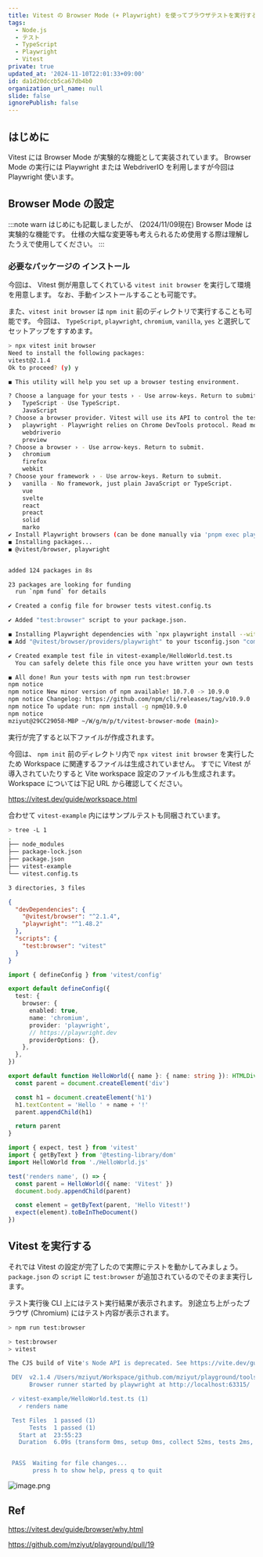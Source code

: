 ```yaml
---
title: Vitest の Browser Mode (+ Playwright) を使ってブラウザテストを実行する
tags:
  - Node.js
  - テスト
  - TypeScript
  - Playwright
  - Vitest
private: true
updated_at: '2024-11-10T22:01:33+09:00'
id: da1d20dccb5ca67db4b0
organization_url_name: null
slide: false
ignorePublish: false
---
```


## はじめに

Vitest には Browser Mode が実験的な機能として実装されています。
Browser Mode の実行には Playwright または WebdriverIO を利用しますが今回は Playwright 使います。

## Browser Mode の設定

:::note warn
はじめにも記載しましたが、 (2024/11/09現在) Browser Mode は実験的な機能です。
仕様の大幅な変更等も考えられるため使用する際は理解したうえで使用してください。
:::

### 必要なパッケージの インストール

今回は、 Vitest 側が用意してくれている `vitest init browser` を実行して環境を用意します。
なお、手動インストールすることも可能です。

また、`vitest init browser` は `npm init` 前のディレクトリで実行することも可能です。
今回は、 `TypeScript`, `playwright`, `chromium`, `vanilla`, `yes` と選択してセットアップをすすめます。

```sh
> npx vitest init browser
Need to install the following packages:
vitest@2.1.4
Ok to proceed? (y) y

◼ This utility will help you set up a browser testing environment.

? Choose a language for your tests › - Use arrow-keys. Return to submit.
❯   TypeScript - Use TypeScript.
    JavaScript
? Choose a browser provider. Vitest will use its API to control the testing environment › - Use arrow-keys. Return to submit.
❯   playwright - Playwright relies on Chrome DevTools protocol. Read more: https://playwright.dev
    webdriverio
    preview
? Choose a browser › - Use arrow-keys. Return to submit.
❯   chromium
    firefox
    webkit
? Choose your framework › - Use arrow-keys. Return to submit.
❯   vanilla - No framework, just plain JavaScript or TypeScript.
    vue
    svelte
    react
    preact
    solid
    marko
✔ Install Playwright browsers (can be done manually via 'pnpm exec playwright install')? … yes
◼ Installing packages...
◼ @vitest/browser, playwright


added 124 packages in 8s

23 packages are looking for funding
  run `npm fund` for details

✔ Created a config file for browser tests vitest.config.ts

✔ Added "test:browser" script to your package.json.

◼ Installing Playwright dependencies with `npx playwright install --with-deps`...
◼ Add "@vitest/browser/providers/playwright" to your tsconfig.json "compilerOptions.types" field to have better intellisense support.

✔ Created example test file in vitest-example/HelloWorld.test.ts
  You can safely delete this file once you have written your own tests.

◼ All done! Run your tests with npm run test:browser
npm notice
npm notice New minor version of npm available! 10.7.0 -> 10.9.0
npm notice Changelog: https://github.com/npm/cli/releases/tag/v10.9.0
npm notice To update run: npm install -g npm@10.9.0
npm notice
mziyut@29CC29058-MBP ~/W/g/m/p/t/vitest-browser-mode (main)>

```

実行が完了すると以下ファイルが作成されます。

今回は、 `npm init` 前のディレクトリ内で `npx vitest init browser` を実行したため Workspace に関連するファイルは生成されていません。 すでに Vitest が導入されていたりすると Vite workspace 設定のファイルも生成されます。Workspace については下記 URL から確認してください。

https://vitest.dev/guide/workspace.html

合わせて `vitest-example` 内にはサンプルテストも同梱されています。

```sh
> tree -L 1
.
├── node_modules
├── package-lock.json
├── package.json
├── vitest-example
└── vitest.config.ts

3 directories, 3 files
```

```json:package.json
{
  "devDependencies": {
    "@vitest/browser": "^2.1.4",
    "playwright": "^1.48.2"
  },
  "scripts": {
    "test:browser": "vitest"
  }
}
```

```ts:vitest.config.ts
import { defineConfig } from 'vitest/config'

export default defineConfig({
  test: {
    browser: {
      enabled: true,
      name: 'chromium',
      provider: 'playwright',
      // https://playwright.dev
      providerOptions: {},
    },
  },
})
```

```ts:HelloWorld.ts
export default function HelloWorld({ name }: { name: string }): HTMLDivElement {
  const parent = document.createElement('div')

  const h1 = document.createElement('h1')
  h1.textContent = 'Hello ' + name + '!'
  parent.appendChild(h1)

  return parent
}
```

```ts:HelloWorld.test.ts
import { expect, test } from 'vitest'
import { getByText } from '@testing-library/dom'
import HelloWorld from './HelloWorld.js'

test('renders name', () => {
  const parent = HelloWorld({ name: 'Vitest' })
  document.body.appendChild(parent)

  const element = getByText(parent, 'Hello Vitest!')
  expect(element).toBeInTheDocument()
})

```

## Vitest を実行する

それでは Vitest の設定が完了したので実際にテストを動かしてみましょう。
`package.json` の `script` に `test:browser` が追加されているのでそのまま実行します。

テスト実行後 CLI 上にはテスト実行結果が表示されます。
別途立ち上がったブラウザ (Chromium) にはテスト内容が表示されます。

```sh
> npm run test:browser

> test:browser
> vitest

The CJS build of Vite's Node API is deprecated. See https://vite.dev/guide/troubleshooting.html#vite-cjs-node-api-deprecated for more details.

 DEV  v2.1.4 /Users/mziyut/Workspace/github.com/mziyut/playground/tools/vitest-browser-mode
      Browser runner started by playwright at http://localhost:63315/

 ✓ vitest-example/HelloWorld.test.ts (1)
   ✓ renders name

 Test Files  1 passed (1)
      Tests  1 passed (1)
   Start at  23:55:23
   Duration  6.09s (transform 0ms, setup 0ms, collect 52ms, tests 2ms, environment 0ms, prepare 204ms)


 PASS  Waiting for file changes...
       press h to show help, press q to quit
```

![image.png](https://qiita-image-store.s3.ap-northeast-1.amazonaws.com/0/55950/c0105586-9da9-f856-bfac-33d22f0b3334.png)

## Ref

https://vitest.dev/guide/browser/why.html

https://github.com/mziyut/playground/pull/19
